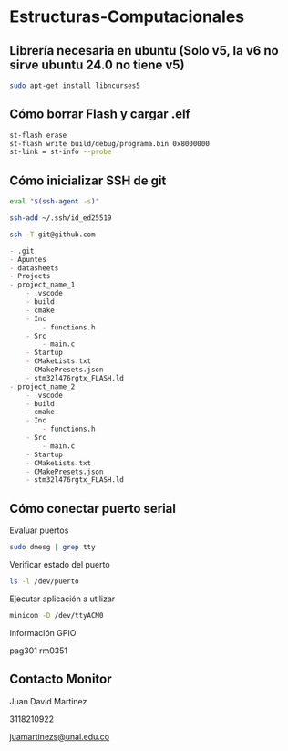 # Estructuras-Computacionales

## Librería necesaria en ubuntu (Solo v5, la v6 no sirve ubuntu 24.0 no tiene v5)

```bash
sudo apt-get install libncurses5 
```

## Cómo borrar Flash y cargar .elf

```bash
st-flash erase
st-flash write build/debug/programa.bin 0x8000000
st-link = st-info --probe
```

## Cómo inicializar SSH de git

```bash
eval "$(ssh-agent -s)"

ssh-add ~/.ssh/id_ed25519

ssh -T git@github.com
```

```markdown
- .git  
- Apuntes
- datasheets
- Projects
- project_name_1
    - .vscode
    - build
    - cmake
    - Inc
        - functions.h
    - Src
        - main.c
    - Startup
    - CMakeLists.txt
    - CMakePresets.json
    - stm32l476rgtx_FLASH.ld
- project_name_2
    - .vscode
    - build
    - cmake
    - Inc
        - functions.h
    - Src
        - main.c
    - Startup
    - CMakeLists.txt
    - CMakePresets.json
    - stm32l476rgtx_FLASH.ld
```

## Cómo conectar puerto serial

Evaluar puertos

```bash
sudo dmesg | grep tty
```

Verificar estado del puerto

```bash
ls -l /dev/puerto
```

Ejecutar aplicación a utilizar

```bash
minicom -D /dev/ttyACM0
```

Información GPIO

pag301 rm0351


## Contacto Monitor

Juan David Martinez

3118210922

juamartinezs@unal.edu.co
